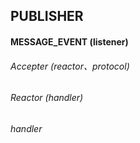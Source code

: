 ## PUBLISHER

#### MESSAGE_EVENT (listener)

###### Accepter (reactor、protocol)

###### Reactor (handler)

###### handler 